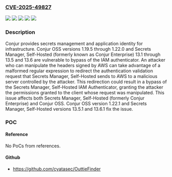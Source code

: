 ### [CVE-2025-49827](https://cve.mitre.org/cgi-bin/cvename.cgi?name=CVE-2025-49827)
![](https://img.shields.io/static/v1?label=Product&message=conjur&color=blue)
![](https://img.shields.io/static/v1?label=Version&message=Conjur%20OSS%20%3E%3D%201.19.5%2C%20%3C%201.22.1%20&color=brightgreen)
![](https://img.shields.io/static/v1?label=Version&message=Secrets%20Manager%2C%20Self-Hosted%20(formerly%20known%20as%20Conjur%20Enterprise)%20%3E%3D%2013.1%2C%20%3C%2013.5.1%20&color=brightgreen)
![](https://img.shields.io/static/v1?label=Version&message=Secrets%20Manager%2C%20Self-Hosted%20(formerly%20known%20as%20Conjur%20Enterprise)%20%3E%3D%2013.6%2C%20%3C%2013.6.1%20&color=brightgreen)
![](https://img.shields.io/static/v1?label=Vulnerability&message=CWE-807%3A%20Reliance%20on%20Untrusted%20Inputs%20in%20a%20Security%20Decision&color=brightgreen)

### Description

Conjur provides secrets management and application identity for infrastructure. Conjur OSS versions 1.19.5 through 1.22.0 and Secrets Manager, Self-Hosted (formerly known as Conjur Enterprise) 13.1 through 13.5 and 13.6 are vulnerable to bypass of the IAM authenticator. An attacker who can manipulate the headers signed by AWS can take advantage of a malformed regular expression to redirect the authentication validation request that Secrets Manager, Self-Hosted sends to AWS to a malicious server controlled by the attacker. This redirection could result in a bypass of the Secrets Manager, Self-Hosted IAM Authenticator, granting the attacker the permissions granted to the client whose request was manipulated. This issue affects both Secrets Manager, Self-Hosted (formerly Conjur Enterprise) and Conjur OSS. Conjur OSS version 1.22.1 and Secrets Manager, Self-Hosted versions 13.5.1 and 13.6.1 fix the issue.

### POC

#### Reference
No PoCs from references.

#### Github
- https://github.com/cyatasec/OuttieFinder

